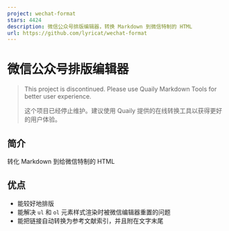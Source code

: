 ```yaml
---
project: wechat-format
stars: 4424
description: 微信公众号排版编辑器，转换 Markdown 到微信特制的 HTML
url: https://github.com/lyricat/wechat-format
---
```


微信公众号排版编辑器
==========

> This project is discontinued. Please use Quaily Markdown Tools for better user experience.
> 
> 这个项目已经停止维护。建议使用 Quaily 提供的在线转换工具以获得更好的用户体验。

简介
--

转化 Markdown 到给微信特制的 HTML

优点
--

-   能较好地排版
-   能解决 `ul` 和 `ol` 元素样式渲染时被微信编辑器重置的问题
-   能把链接自动转换为参考文献索引，并且附在文字末尾
